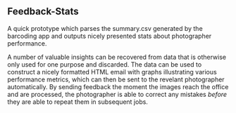 ## Feedback-Stats

A quick prototype which parses the summary.csv generated by the barcoding app and outputs nicely presented stats about photographer performance.

A number of valuable insights can be recovered from data that is otherwise only used for one purpose and discarded. The data can be used to construct a nicely formatted HTML email with graphs illustrating various performance metrics, which can then be sent to the revelant photographer automatically. By sending feedback the moment the images reach the office and are processed, the photographer is able to correct any mistakes *before* they are able to repeat them in subsequent jobs.
